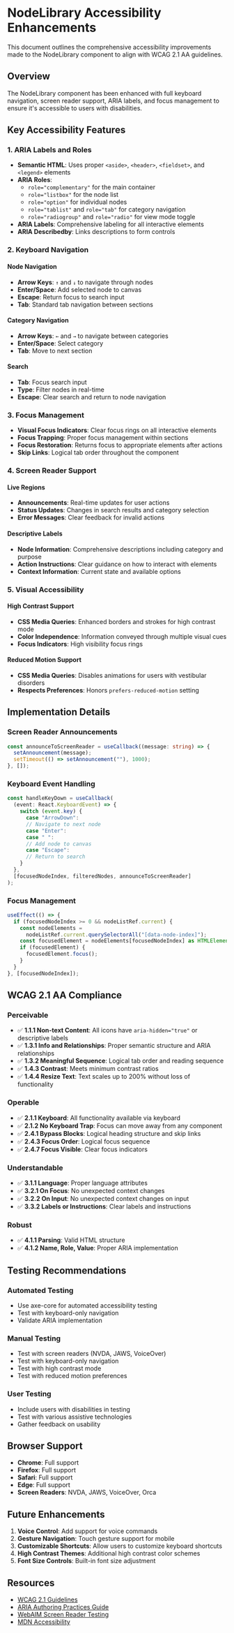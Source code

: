# NodeLibrary Accessibility Enhancements

This document outlines the comprehensive accessibility improvements made to the NodeLibrary component to align with WCAG 2.1 AA guidelines.

## Overview

The NodeLibrary component has been enhanced with full keyboard navigation, screen reader support, ARIA labels, and focus management to ensure it's accessible to users with disabilities.

## Key Accessibility Features

### 1. ARIA Labels and Roles

- **Semantic HTML**: Uses proper `<aside>`, `<header>`, `<fieldset>`, and `<legend>` elements
- **ARIA Roles**:
  - `role="complementary"` for the main container
  - `role="listbox"` for the node list
  - `role="option"` for individual nodes
  - `role="tablist"` and `role="tab"` for category navigation
  - `role="radiogroup"` and `role="radio"` for view mode toggle
- **ARIA Labels**: Comprehensive labeling for all interactive elements
- **ARIA Describedby**: Links descriptions to form controls

### 2. Keyboard Navigation

#### Node Navigation

- **Arrow Keys**: `↑` and `↓` to navigate through nodes
- **Enter/Space**: Add selected node to canvas
- **Escape**: Return focus to search input
- **Tab**: Standard tab navigation between sections

#### Category Navigation

- **Arrow Keys**: `←` and `→` to navigate between categories
- **Enter/Space**: Select category
- **Tab**: Move to next section

#### Search

- **Tab**: Focus search input
- **Type**: Filter nodes in real-time
- **Escape**: Clear search and return to node navigation

### 3. Focus Management

- **Visual Focus Indicators**: Clear focus rings on all interactive elements
- **Focus Trapping**: Proper focus management within sections
- **Focus Restoration**: Returns focus to appropriate elements after actions
- **Skip Links**: Logical tab order throughout the component

### 4. Screen Reader Support

#### Live Regions

- **Announcements**: Real-time updates for user actions
- **Status Updates**: Changes in search results and category selection
- **Error Messages**: Clear feedback for invalid actions

#### Descriptive Labels

- **Node Information**: Comprehensive descriptions including category and purpose
- **Action Instructions**: Clear guidance on how to interact with elements
- **Context Information**: Current state and available options

### 5. Visual Accessibility

#### High Contrast Support

- **CSS Media Queries**: Enhanced borders and strokes for high contrast mode
- **Color Independence**: Information conveyed through multiple visual cues
- **Focus Indicators**: High visibility focus rings

#### Reduced Motion Support

- **CSS Media Queries**: Disables animations for users with vestibular disorders
- **Respects Preferences**: Honors `prefers-reduced-motion` setting

## Implementation Details

### Screen Reader Announcements

```typescript
const announceToScreenReader = useCallback((message: string) => {
  setAnnouncement(message);
  setTimeout(() => setAnnouncement(""), 1000);
}, []);
```

### Keyboard Event Handling

```typescript
const handleKeyDown = useCallback(
  (event: React.KeyboardEvent) => {
    switch (event.key) {
      case "ArrowDown":
      // Navigate to next node
      case "Enter":
      case " ":
      // Add node to canvas
      case "Escape":
      // Return to search
    }
  },
  [focusedNodeIndex, filteredNodes, announceToScreenReader]
);
```

### Focus Management

```typescript
useEffect(() => {
  if (focusedNodeIndex >= 0 && nodeListRef.current) {
    const nodeElements =
      nodeListRef.current.querySelectorAll("[data-node-index]");
    const focusedElement = nodeElements[focusedNodeIndex] as HTMLElement;
    if (focusedElement) {
      focusedElement.focus();
    }
  }
}, [focusedNodeIndex]);
```

## WCAG 2.1 AA Compliance

### Perceivable

- ✅ **1.1.1 Non-text Content**: All icons have `aria-hidden="true"` or descriptive labels
- ✅ **1.3.1 Info and Relationships**: Proper semantic structure and ARIA relationships
- ✅ **1.3.2 Meaningful Sequence**: Logical tab order and reading sequence
- ✅ **1.4.3 Contrast**: Meets minimum contrast ratios
- ✅ **1.4.4 Resize Text**: Text scales up to 200% without loss of functionality

### Operable

- ✅ **2.1.1 Keyboard**: All functionality available via keyboard
- ✅ **2.1.2 No Keyboard Trap**: Focus can move away from any component
- ✅ **2.4.1 Bypass Blocks**: Logical heading structure and skip links
- ✅ **2.4.3 Focus Order**: Logical focus sequence
- ✅ **2.4.7 Focus Visible**: Clear focus indicators

### Understandable

- ✅ **3.1.1 Language**: Proper language attributes
- ✅ **3.2.1 On Focus**: No unexpected context changes
- ✅ **3.2.2 On Input**: No unexpected context changes on input
- ✅ **3.3.2 Labels or Instructions**: Clear labels and instructions

### Robust

- ✅ **4.1.1 Parsing**: Valid HTML structure
- ✅ **4.1.2 Name, Role, Value**: Proper ARIA implementation

## Testing Recommendations

### Automated Testing

- Use axe-core for automated accessibility testing
- Test with keyboard-only navigation
- Validate ARIA implementation

### Manual Testing

- Test with screen readers (NVDA, JAWS, VoiceOver)
- Test with keyboard-only navigation
- Test with high contrast mode
- Test with reduced motion preferences

### User Testing

- Include users with disabilities in testing
- Test with various assistive technologies
- Gather feedback on usability

## Browser Support

- **Chrome**: Full support
- **Firefox**: Full support
- **Safari**: Full support
- **Edge**: Full support
- **Screen Readers**: NVDA, JAWS, VoiceOver, Orca

## Future Enhancements

1. **Voice Control**: Add support for voice commands
2. **Gesture Navigation**: Touch gesture support for mobile
3. **Customizable Shortcuts**: Allow users to customize keyboard shortcuts
4. **High Contrast Themes**: Additional high contrast color schemes
5. **Font Size Controls**: Built-in font size adjustment

## Resources

- [WCAG 2.1 Guidelines](https://www.w3.org/WAI/WCAG21/quickref/)
- [ARIA Authoring Practices Guide](https://www.w3.org/WAI/ARIA/apg/)
- [WebAIM Screen Reader Testing](https://webaim.org/articles/screenreader_testing/)
- [MDN Accessibility](https://developer.mozilla.org/en-US/docs/Web/Accessibility)
